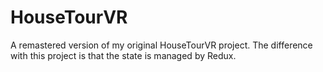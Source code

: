 # HouseTourVR
A remastered version of my original HouseTourVR project. The difference with this project is that the state is managed by Redux.
